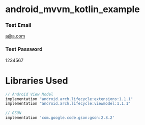 # android_mvvm_kotlin_example
### Test Email
  a@a.com
### Test Password
  1234567
  
# Libraries Used
```gradle
// Android View Model
implementation "android.arch.lifecycle:extensions:1.1.1"
implementation "android.arch.lifecycle:viewmodel:1.1.1"
    
// GSON
implementation 'com.google.code.gson:gson:2.8.2'
```

